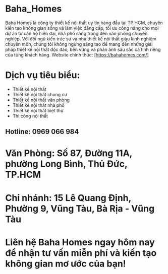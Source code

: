# Baha_Homes
Baha Homes là công ty thiết kế nội thất uy tín hàng đầu tại TP.HCM, chuyên kiến tạo không gian sống và làm việc đẳng cấp, tối ưu công năng cho mọi dự án từ căn hộ hiện đại, nhà phố sang trọng đến văn phòng chuyên nghiệp. Với đội ngũ kiến trúc sư và nhà thiết kế nội thất giàu kinh nghiệm chuyên môn, chúng tôi không ngừng sáng tạo để mang đến những giải pháp thiết kế nội thất độc đáo, bền vững và phản ánh sâu sắc cá tính riêng của từng khách hàng.
Website chính thức: [https://bahahomes.com/]
# Dịch vụ tiêu biểu:
- Thiết kế nội thất
- Thiết kế nội thất chung cư
- Thiết kế nội thất văn phòng
- Thiết kế nội thất nhà phố
- Thiết kế nội thất biệt thự
- Thi công nội thất
## Hotline: 0969 066 984
# Văn Phòng: Số 87, Đường 11A, phường Long Bình, Thủ Đức, TP.HCM
# Chi nhánh: 15 Lê Quang Định, Phường 9, Vũng Tàu, Bà Rịa - Vũng Tàu
# Liên hệ Baha Homes ngay hôm nay để nhận tư vấn miễn phí và kiến tạo không gian mơ ước của bạn!
